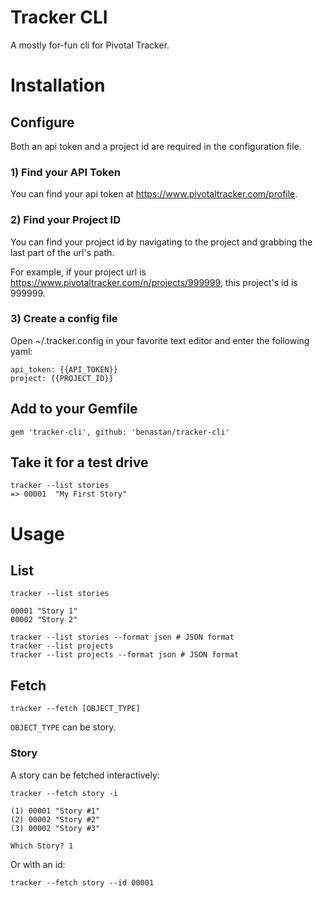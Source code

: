 # Tracker CLI

A mostly for-fun cli for Pivotal Tracker.

# Installation

## Configure

Both an api token and a project id are required in the configuration file.

### 1) Find your API Token

You can find your api token at https://www.pivotaltracker.com/profile.

### 2) Find your Project ID

You can find your project id by navigating to the project and grabbing the last part of the url's path.

For example, if your project url is https://www.pivotaltracker.com/n/projects/999999, this project's id is 999999.

### 3) Create a config file

Open ~/.tracker.config in your favorite text editor and enter the following yaml:

```
api_token: {{API_TOKEN}}
project: {{PROJECT_ID}}
```

## Add to your Gemfile

```
gem 'tracker-cli', github: 'benastan/tracker-cli'
```

## Take it for a test drive

```
tracker --list stories
=> 00001  "My First Story"
```

# Usage

## List

```
tracker --list stories

00001 "Story 1"
00002 "Story 2"

tracker --list stories --format json # JSON format
tracker --list projects
tracker --list projects --format json # JSON format
```

## Fetch

```
tracker --fetch [OBJECT_TYPE]
```

`OBJECT_TYPE` can be story.
 
### Story

A story can be fetched interactively: 

```
tracker --fetch story -i
 
(1) 00001 "Story #1"
(2) 00002 "Story #2"
(3) 00002 "Story #3"
 
Which Story? 1
```

Or with an id: 

```
tracker --fetch story --id 00001
```
